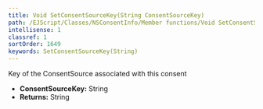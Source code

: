 ```yaml
---
title: Void SetConsentSourceKey(String ConsentSourceKey)
path: /EJScript/Classes/NSConsentInfo/Member functions/Void SetConsentSourceKey(String p_0)
intellisense: 1
classref: 1
sortOrder: 1649
keywords: SetConsentSourceKey(String)
---
```



Key of the ConsentSource associated with this consent



* **ConsentSourceKey:** String
* **Returns:** String


